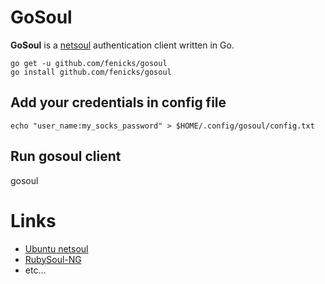 # GoSoul

**GoSoul** is a [netsoul](http://code.google.com/p/rubysoul-ng/wiki/NetSoul) authentication client written in Go.

    go get -u github.com/fenicks/gosoul
    go install github.com/fenicks/gosoul

## Add your credentials in config file

    echo "user_name:my_socks_password" > $HOME/.config/gosoul/config.txt

## Run gosoul client

   gosoul

# Links
 *   [Ubuntu netsoul](http://doc.ubuntu-fr.org/netsoul)
 *   [RubySoul-NG](http://code.google.com/p/rubysoul-ng/)
 *   etc...
